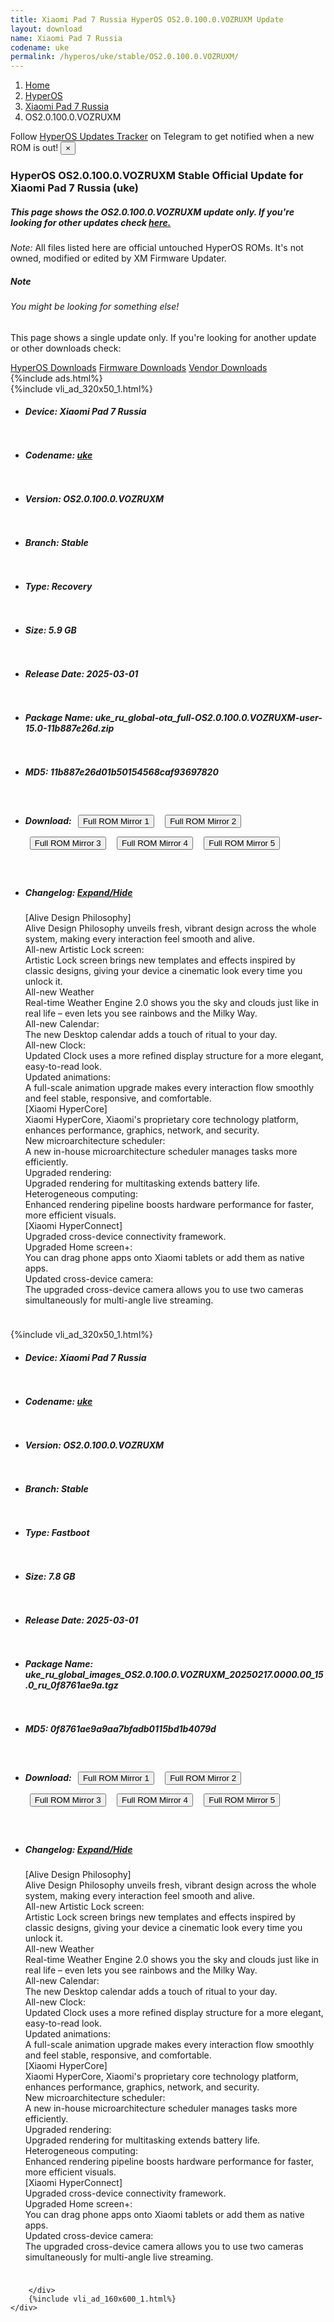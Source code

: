 ```yaml
---
title: Xiaomi Pad 7 Russia HyperOS OS2.0.100.0.VOZRUXM Update
layout: download
name: Xiaomi Pad 7 Russia
codename: uke
permalink: /hyperos/uke/stable/OS2.0.100.0.VOZRUXM/
---
```

<nav aria-label="breadcrumb">
    <ol class="breadcrumb">
        <li class="breadcrumb-item"><a href="/">Home</a></li>
        <li class="breadcrumb-item"><a href="/hyperos/">HyperOS</a></li>
        <li class="breadcrumb-item"><a href="/hyperos/uke/">Xiaomi Pad 7 Russia</a></li>
        <li class="breadcrumb-item active" aria-current="page">OS2.0.100.0.VOZRUXM</li>
    </ol>
</nav>
<div class="alert alert-primary alert-dismissible fade show" role="alert">
    Follow <a href="https://t.me/MIUIUpdatesTracker" class="alert-link">HyperOS Updates Tracker</a> on Telegram to get
    notified when a new ROM is out!
    <button type="button" class="close" data-dismiss="alert" aria-label="Close">
        <span aria-hidden="true">&times;</span>
    </button>
</div>
<div class="col-12 mx-auto">
    <h3 class="title bg-light p-2 rounded">HyperOS OS2.0.100.0.VOZRUXM Stable Official Update for Xiaomi Pad 7 Russia (uke)</h3>
    <h5>This page shows the OS2.0.100.0.VOZRUXM update only. If you're looking for other updates check
        <a href="/hyperos/uke/">here.</a></h5>
    <p><i>Note: </i>All files listed here are official untouched HyperOS ROMs.
        It's not owned, modified or edited by XM Firmware Updater.</p>
    <div class="card">
        <div class="card-body">
            <h5 class="card-title">Note</h5>
            <h6 class="card-subtitle mb-2 text-muted">You might be looking for something else!</h6>
            <p class="card-text">This page shows a single update only.
                If you're looking for another update or other downloads check:</p>
            <a href="/hyperos/" class="card-link">HyperOS Downloads</a>
            <a href="/firmware/" class="card-link">Firmware Downloads</a>
            <a href="/vendor/" class="card-link">Vendor Downloads</a>
        </div>
    </div>
    {%include ads.html%}
    <div class="row justify-content-center">
        <div class="col-10" id="downloads">
                    <div class="card card-body">
            {%include vli_ad_320x50_1.html%}
            <ul class="list-unstyled">
                <li style="padding-bottom: 10px;">
                    <h5><b>Device: </b>Xiaomi Pad 7 Russia</h5>
                </li>
                <li style="padding-bottom: 10px;">
                    <h5><b>Codename: </b> <a href="/hyperos/uke/" target="_blank">uke</a> </h5>
                </li>
                <li style="padding-bottom: 10px;">
                    <h5><b>Version: </b>OS2.0.100.0.VOZRUXM</h5>
                </li>
                <li style="padding-bottom: 10px;">
                    <h5><b>Branch: </b>Stable</h5>
                </li>
                <li style="padding-bottom: 10px;">
                    <h5><b>Type: </b>Recovery</h5>
                </li>
                <li style="padding-bottom: 10px;">
                    <h5><b>Size: </b>5.9 GB</h5>
                </li>
                <li style="padding-bottom: 10px;">
                    <h5><b>Release Date: </b>2025-03-01</h5>
                </li>
                <li style="padding-bottom: 10px;">
                    <h5><b>Package Name: </b><span id="filename" class="text-dark">uke_ru_global-ota_full-OS2.0.100.0.VOZRUXM-user-15.0-11b887e26d.zip</span></h5>
                </li>
                <li style="padding-bottom: 10px;">
                    <h5><b>MD5: </b><span id="md5" class="text-muted">11b887e26d01b50154568caf93697820</span></h5>
                </li>
                <li style="padding-bottom: 10px;">
                    <h5><b>Download: </b> <button type="button" id="download" class="btn btn-primary" style="margin: 7px;" onclick="window.open('https://cdnorg.d.miui.com/OS2.0.100.0.VOZRUXM/uke_ru_global-ota_full-OS2.0.100.0.VOZRUXM-user-15.0-11b887e26d.zip', '_blank');"><i class="fa fa-download"></i> Full ROM Mirror 1</button> <button type="button" id="download" class="btn btn-primary" style="margin: 7px;" onclick="window.open('https://bkt-sgp-miui-ota-update-alisgp.oss-ap-southeast-1.aliyuncs.com/OS2.0.100.0.VOZRUXM/uke_ru_global-ota_full-OS2.0.100.0.VOZRUXM-user-15.0-11b887e26d.zip', '_blank');"><i class="fa fa-download"></i> Full ROM Mirror 2</button> <button type="button" id="download" class="btn btn-primary" style="margin: 7px;" onclick="window.open('https://bn.d.miui.com/OS2.0.100.0.VOZRUXM/uke_ru_global-ota_full-OS2.0.100.0.VOZRUXM-user-15.0-11b887e26d.zip', '_blank');"><i class="fa fa-download"></i> Full ROM Mirror 3</button> <button type="button" id="download" class="btn btn-primary" style="margin: 7px;" onclick="window.open('https://bigota.d.miui.com/OS2.0.100.0.VOZRUXM/uke_ru_global-ota_full-OS2.0.100.0.VOZRUXM-user-15.0-11b887e26d.zip', '_blank');"><i class="fa fa-download"></i> Full ROM Mirror 4</button> <button type="button" id="download" class="btn btn-primary" style="margin: 7px;" onclick="window.open('https://hugeota.d.miui.com/OS2.0.100.0.VOZRUXM/uke_ru_global-ota_full-OS2.0.100.0.VOZRUXM-user-15.0-11b887e26d.zip', '_blank');"><i class="fa fa-download"></i> Full ROM Mirror 5</button></h5>
                </li>
                <li style="padding-bottom: 10px;">
                    <h5><b>Changelog: </b><a href="#uke_1_changelog" data-toggle="collapse" role="button"
                            aria-expanded="false" aria-controls="uke_1_changelog"> <i class="fa fa-arrow-down"
                                aria-hidden="true"></i> Expand/Hide</a></h5>
                    <div class="collapse" id="uke_1_changelog">
                        <p id="changelog_text">[Alive Design Philosophy]<br>Alive Design Philosophy unveils fresh, vibrant design across the whole system, making every interaction feel smooth and alive.<br>All-new Artistic Lock screen:<br>Artistic Lock screen brings new templates and effects inspired by classic designs, giving your device a cinematic look every time you unlock it.<br>All-new Weather<br>Real-time Weather Engine 2.0 shows you the sky and clouds just like in real life – even lets you see rainbows and the Milky Way.<br>All-new Calendar:<br>The new Desktop calendar adds a touch of ritual to your day.<br>All-new Clock:<br>Updated Clock uses a more refined display structure for a more elegant, easy-to-read look.<br>Updated animations:<br>A full-scale animation upgrade makes every interaction flow smoothly and feel stable, responsive, and comfortable.<br>[Xiaomi HyperCore]<br>Xiaomi HyperCore, Xiaomi's proprietary core technology platform, enhances performance, graphics, network, and security.<br>New microarchitecture scheduler:<br>A new in-house microarchitecture scheduler manages tasks more efficiently.<br>Upgraded rendering:<br>Upgraded rendering for multitasking extends battery life.<br>Heterogeneous computing:<br>Enhanced rendering pipeline boosts hardware performance for faster, more efficient visuals.<br>[Xiaomi HyperConnect]<br>Upgraded cross-device connectivity framework.<br>Upgraded Home screen+:<br>You can drag phone apps onto Xiaomi tablets or add them as native apps.<br>Updated cross-device camera:<br>The upgraded cross-device camera allows you to use two cameras simultaneously for multi-angle live streaming.</p>
                    </div>
                </li>
            </ul>
        </div>
        <div class="card card-body">
            {%include vli_ad_320x50_1.html%}
            <ul class="list-unstyled">
                <li style="padding-bottom: 10px;">
                    <h5><b>Device: </b>Xiaomi Pad 7 Russia</h5>
                </li>
                <li style="padding-bottom: 10px;">
                    <h5><b>Codename: </b> <a href="/hyperos/uke/" target="_blank">uke</a> </h5>
                </li>
                <li style="padding-bottom: 10px;">
                    <h5><b>Version: </b>OS2.0.100.0.VOZRUXM</h5>
                </li>
                <li style="padding-bottom: 10px;">
                    <h5><b>Branch: </b>Stable</h5>
                </li>
                <li style="padding-bottom: 10px;">
                    <h5><b>Type: </b>Fastboot</h5>
                </li>
                <li style="padding-bottom: 10px;">
                    <h5><b>Size: </b>7.8 GB</h5>
                </li>
                <li style="padding-bottom: 10px;">
                    <h5><b>Release Date: </b>2025-03-01</h5>
                </li>
                <li style="padding-bottom: 10px;">
                    <h5><b>Package Name: </b><span id="filename" class="text-dark">uke_ru_global_images_OS2.0.100.0.VOZRUXM_20250217.0000.00_15.0_ru_0f8761ae9a.tgz</span></h5>
                </li>
                <li style="padding-bottom: 10px;">
                    <h5><b>MD5: </b><span id="md5" class="text-muted">0f8761ae9a9aa7bfadb0115bd1b4079d</span></h5>
                </li>
                <li style="padding-bottom: 10px;">
                    <h5><b>Download: </b> <button type="button" id="download" class="btn btn-primary" style="margin: 7px;" onclick="window.open('https://cdnorg.d.miui.com/OS2.0.100.0.VOZRUXM/uke_ru_global_images_OS2.0.100.0.VOZRUXM_20250217.0000.00_15.0_ru_0f8761ae9a.tgz', '_blank');"><i class="fa fa-download"></i> Full ROM Mirror 1</button> <button type="button" id="download" class="btn btn-primary" style="margin: 7px;" onclick="window.open('https://bkt-sgp-miui-ota-update-alisgp.oss-ap-southeast-1.aliyuncs.com/OS2.0.100.0.VOZRUXM/uke_ru_global_images_OS2.0.100.0.VOZRUXM_20250217.0000.00_15.0_ru_0f8761ae9a.tgz', '_blank');"><i class="fa fa-download"></i> Full ROM Mirror 2</button> <button type="button" id="download" class="btn btn-primary" style="margin: 7px;" onclick="window.open('https://bn.d.miui.com/OS2.0.100.0.VOZRUXM/uke_ru_global_images_OS2.0.100.0.VOZRUXM_20250217.0000.00_15.0_ru_0f8761ae9a.tgz', '_blank');"><i class="fa fa-download"></i> Full ROM Mirror 3</button> <button type="button" id="download" class="btn btn-primary" style="margin: 7px;" onclick="window.open('https://bigota.d.miui.com/OS2.0.100.0.VOZRUXM/uke_ru_global_images_OS2.0.100.0.VOZRUXM_20250217.0000.00_15.0_ru_0f8761ae9a.tgz', '_blank');"><i class="fa fa-download"></i> Full ROM Mirror 4</button> <button type="button" id="download" class="btn btn-primary" style="margin: 7px;" onclick="window.open('https://hugeota.d.miui.com/OS2.0.100.0.VOZRUXM/uke_ru_global_images_OS2.0.100.0.VOZRUXM_20250217.0000.00_15.0_ru_0f8761ae9a.tgz', '_blank');"><i class="fa fa-download"></i> Full ROM Mirror 5</button></h5>
                </li>
                <li style="padding-bottom: 10px;">
                    <h5><b>Changelog: </b><a href="#uke_2_changelog" data-toggle="collapse" role="button"
                            aria-expanded="false" aria-controls="uke_2_changelog"> <i class="fa fa-arrow-down"
                                aria-hidden="true"></i> Expand/Hide</a></h5>
                    <div class="collapse" id="uke_2_changelog">
                        <p id="changelog_text">[Alive Design Philosophy]<br>Alive Design Philosophy unveils fresh, vibrant design across the whole system, making every interaction feel smooth and alive.<br>All-new Artistic Lock screen:<br>Artistic Lock screen brings new templates and effects inspired by classic designs, giving your device a cinematic look every time you unlock it.<br>All-new Weather<br>Real-time Weather Engine 2.0 shows you the sky and clouds just like in real life – even lets you see rainbows and the Milky Way.<br>All-new Calendar:<br>The new Desktop calendar adds a touch of ritual to your day.<br>All-new Clock:<br>Updated Clock uses a more refined display structure for a more elegant, easy-to-read look.<br>Updated animations:<br>A full-scale animation upgrade makes every interaction flow smoothly and feel stable, responsive, and comfortable.<br>[Xiaomi HyperCore]<br>Xiaomi HyperCore, Xiaomi's proprietary core technology platform, enhances performance, graphics, network, and security.<br>New microarchitecture scheduler:<br>A new in-house microarchitecture scheduler manages tasks more efficiently.<br>Upgraded rendering:<br>Upgraded rendering for multitasking extends battery life.<br>Heterogeneous computing:<br>Enhanced rendering pipeline boosts hardware performance for faster, more efficient visuals.<br>[Xiaomi HyperConnect]<br>Upgraded cross-device connectivity framework.<br>Upgraded Home screen+:<br>You can drag phone apps onto Xiaomi tablets or add them as native apps.<br>Updated cross-device camera:<br>The upgraded cross-device camera allows you to use two cameras simultaneously for multi-angle live streaming.</p>
                    </div>
                </li>
            </ul>
        </div>

        </div>
        {%include vli_ad_160x600_1.html%}
    </div>
</div>
